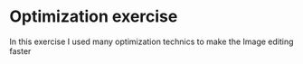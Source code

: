 # Optimization exercise

In this exercise I used
many optimization technics
to make the Image editing faster
